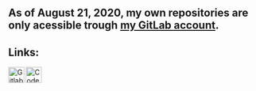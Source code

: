 ## As of August 21, 2020, my own repositories are only acessible trough [my GitLab account](https://gitlab.com/users/imsofi/).

## Links:
[<img align="left" alt="Gitlab: imsofi" width="32px" src="https://cdn.jsdelivr.net/npm/simple-icons@3/icons/gitlab.svg" />][gitlab]
[<img align="left" alt="CodeWars: imsofi" width="32px" src="https://cdn.jsdelivr.net/npm/simple-icons@3/icons/codewars.svg" />][codewars]

[gitlab]: https://gitlab.com/imsofi
[codewars]: https://www.codewars.com/users/imsofi
